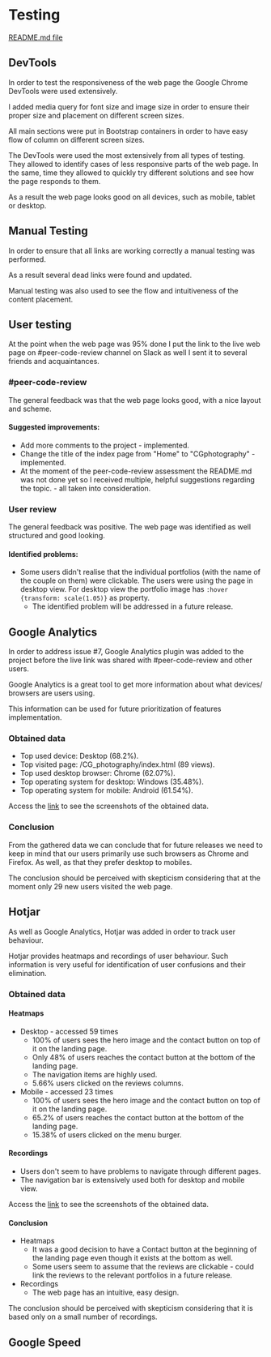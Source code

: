 # Testing

[README.md file](../README.md)

## DevTools

In order to test the responsiveness of the web page the Google Chrome DevTools were used extensively.

I added media query for font size and image size in order to ensure their proper size and placement on different screen sizes.

All main sections were put in Bootstrap containers in order to have easy flow of column on different screen sizes.

The DevTools were used the most extensively from all types of testing. They allowed to identify cases of less responsive parts of the web page. In the same, time they allowed to quickly try different solutions and see how the page responds to them.

As a result the web page looks good on all devices, such as mobile, tablet or desktop.

## Manual Testing

In order to ensure that all links are working correctly a manual testing was performed.

As a result several dead links were found and updated.

Manual testing was also used to see the flow and intuitiveness of the content placement.

## User testing

At the point when the web page was 95% done I put the link to the live web page on #peer-code-review channel on Slack as well I sent it to several friends and acquaintances.

### #peer-code-review

The general feedback was that the web page looks good, with a nice layout and scheme.

#### Suggested improvements:

* Add more comments to the project - implemented.
* Change the title of the index page from "Home" to "CGphotography" - implemented.
* At the moment of the peer-code-review assessment the README.md was not done yet so I received multiple, helpful suggestions regarding the topic. - all taken into consideration.

### User review

The general feedback was positive. The web page was identified as well structured and good looking.

#### Identified problems:

* Some users didn't realise that the individual portfolios (with the name of the couple on them) were clickable. The users were using the page in desktop view. For desktop view the portfolio image has `:hover {transform: scale(1.05)}` as property.
    * The identified problem will be addressed in a future release.

## Google Analytics

In order to address issue #7, Google Analytics plugin was added to the project before the live link was shared with #peer-code-review and other users.

Google Analytics is a great tool to get more information about what devices/ browsers are users using.

This information can be used for future prioritization of features implementation.

### Obtained data

* Top used device: Desktop (68.2%).
* Top visited page: /CG_photography/index.html (89 views).
* Top used desktop browser: Chrome (62.07%).
* Top operating system for desktop: Windows (35.48%).
* Top operating system for mobile: Android (61.54%).

Access the [link](images/google-analytics) to see the screenshots of the obtained data.

### Conclusion

From the gathered data we can conclude that for future releases we need to keep in mind  that our users primarily use such browsers as Chrome and Firefox. As well, as that they prefer desktop to mobiles.

The conclusion should be perceived with skepticism considering that at the moment only 29 new users visited the web page.

## Hotjar

As well as Google Analytics, Hotjar was added in order to track user behaviour.

Hotjar provides heatmaps and recordings of user behaviour. Such information is very useful for identification of user confusions and their elimination.

### Obtained data

#### Heatmaps

* Desktop - accessed 59 times
    * 100% of users sees the hero image and the contact button on top of it on the landing page.
    * Only 48% of users reaches the contact button at the bottom of the landing page.
    * The navigation items are highly used.
    * 5.66% users clicked on the reviews columns.
* Mobile - accessed 23 times
    * 100% of users sees the hero image and the contact button on top of it on the landing page.
    * 65.2% of users reaches the contact button at the bottom of the landing page.
    * 15.38% of users clicked on the menu burger.
    
#### Recordings

* Users don't seem to have problems to navigate through different pages.
* The navigation bar is extensively used both for desktop and mobile view.

Access the [link](images/hotjar) to see the screenshots of the obtained data.

#### Conclusion

* Heatmaps
    * It was a good decision to have a Contact button at the beginning of the landing page even though it exists at the bottom as well.
    * Some users seem to assume that the reviews are clickable - could link the reviews to the relevant portfolios in a future release.
* Recordings
    * The web page has an intuitive, easy design.
    
The conclusion should be perceived with skepticism considering that it is based only on a small number of recordings.

## Google Speed

